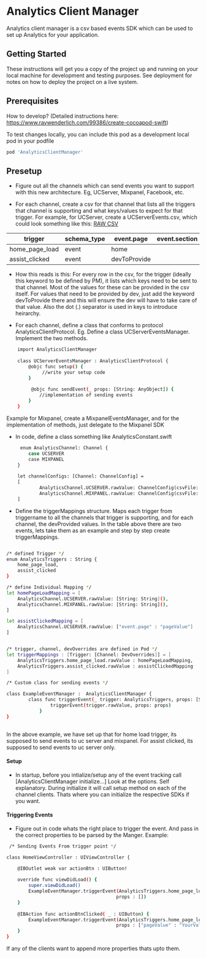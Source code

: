 # Analytics Client Manager

Analytics client manager is a csv based events SDK which can be used to set up Analytics for your application. 

## Getting Started

These instructions will get you a copy of the project up and running on your local machine for development and testing purposes. See deployment for notes on how to deploy the project on a live system.

## Prerequisites
How to develop? (Detailed instructions here: https://www.raywenderlich.com/99386/create-cocoapod-swift)

To test changes locally, you can include this pod as a development local pod in your podfile
```sh
pod 'AnalyticsClientManager'
```

## Presetup

-  Figure out all the channels which can send events you want to support with 
this new architecture. Eg, UCServer, Mixpanel, Facebook, etc.

- For each channel, create a csv for that channel that lists
all the triggers that channel is supporting and what keys/values to expect
for that trigger. For example, for UCServer, create a UCServerEvents.csv, 
which could look something like this:
[RAW CSV](https://github.com/awasthiy/events-manager-ios/blob/master/sample.csv)

| trigger | schema_type | event.page | event.section | event.action |
| ------ | ------ | ------ | ------ | ------ |
| home_page_load | event| home || load |
| assist_clicked | event | devToProvide || click |

- How this reads is this:
For every row in the csv, for the trigger (ideally this keyword to be defined
by PM), it lists which keys need to be sent to that channel. Most of the values
for these can be provided in the csv itself. For values that need to be provided
by dev, just add the keyword devToProvide there and this will ensure the dev
will have to take care of that value.
Also the dot (.) separator is used in keys to introduce heirarchy.

- For each channel, define a class that conforms to protocol AnalyticsClientProtocol.
Eg. Define a class UCServerEventsManager. Implement the two methods.

```sh
    import AnalyticsClientManager
        
    class UCServerEventsManager : AnalyticsClientProtocol {
        @objc func setup() {
             //write your setup code
        }
        
         @objc func sendEvent(_ props: [String: AnyObject]) { 
            //implementation of sending events
        }
    }
```
Example for Mixpanel, create a MixpanelEventsManager, and for the implementation
of methods, just delegate to the Mixpanel SDK

- In code, define a class something like AnalyticsConstant.swift

```sh
     enum AnalyticsChannel: Channel {
        case UCSERVER
        case MIXPANEL
    }
        
    let channelConfigs: [Channel: ChannelConfig] =
    [
            AnalyticsChannel.UCSERVER.rawValue: ChannelConfig(csvFile: "ucserverevents_ios", channelClient: UCServerEventsManager()),
            AnalyticsChannel.MIXPANEL.rawValue: ChannelConfig(csvFile: "mixpanel_ios", channelClient: MixPanelEventsManager()),
    ]
```

- Define the triggerMappings structure. Maps each trigger from triggername to 
all the channels that trigger is supporting, and for each channel, the devProvided values. In the table above there are two events, lets take them as an example and step by step create triggerMappings.
```sh

/* defined Trigger */
enum AnalyticsTriggers : String {
    home_page_load,
    assist_clicked
}

/* define Individual Mapping */
let homePageLoadMapping = [
    AnalyticsChannel.UCSERVER.rawValue: [String: String](),
    AnalyticsChannel.MIXPANEL.rawValue: [String: String](),
]

let assistClickedMapping = [
    AnalyticsChannel.UCSERVER.rawValue: ["event.page" : "pageValue"]
]


/* trigger, channel, devOverrides are defined in Pod */
let triggerMappings : [Trigger: [Channel: DevOverrides]] = [
    AnalyticsTriggers.home_page_load.rawValue : homePageLoadMapping,
    AnalyticsTriggers.assist_clicked.rawValue : assistClickedMapping
]

/* Custom class for sending events */

class ExampleEventManager :  AnalyticsClientManager {
        class func triggerEvent(_ trigger: AnalyticsTriggers, props: [String: AnyObject]?) {
                triggerEvent(trigger.rawValue, props: props)
            }
}
            
```
In the above example, we have set up that for home load trigger, its supposed
to send events to uc server and mixpanel. For assist clicked, its supposed to
send events to uc server only.


#### Setup

- In startup, before you intialize/setup any of the event tracking call [AnalyticsClientManager initialize...] Look at the options. Self explanatory. During initialize it will call setup method on each of the channel clients. Thats where you can initialize the respective SDKs if you want.


#### Triggering Events
- Figure out in code whats the right place to trigger the event. And pass in the correct properties to be parsed by the Manger. Example: 

```sh
 /* Sending Events From trigger point */

class HomeViewController : UIViewController {

    @IBOutlet weak var actionBtn : UIButton!
    
    override func viewDidLoad() {
        super.viewDidLoad()
        ExampleEventManager.triggerEvent(AnalyticsTriggers.home_page_load,
                                        props : [])
    }
    
    @IBAction func actionBtnClicked( _ : UIButton) {
        ExampleEventManager.triggerEvent(AnalyticsTriggers.home_page_load,
                                        props : ["pageValue" : "YourValue"])
    }
}
```
If any of the clients want to append more properties thats upto them.
